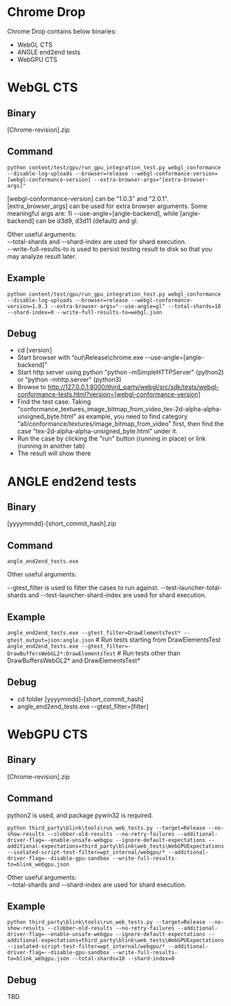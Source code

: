 # Chrome Drop
Chrome Drop contains below binaries:
* WebGL CTS
* ANGLE end2end tests
* WebGPU CTS

# WebGL CTS
## Binary

[Chrome-revision].zip

## Command

`python content/test/gpu/run_gpu_integration_test.py webgl_conformance --disable-log-uploads --browser=release --webgl-conformance-version=[webgl-conformance-version] --extra-browser-args="[extra-browser-args]"`

[webgl-conformance-version] can be "1.0.3" and "2.0.1".<br>
[extra_browser_args] can be used for extra browser arguments. Some meaningful args are: 1) --use-angle=[angle-backend], while [angle-backend] can be d3d9, d3d11 (default) and gl.<br>

Other useful arguments:<br>
--total-shards and --shard-index are used for shard execution.<br>
--write-full-results-to is used to persist testing result to disk so that you may analyze result later.<br>

## Example

`python content/test/gpu/run_gpu_integration_test.py webgl_conformance --disable-log-uploads --browser=release --webgl-conformance-version=1.0.3 --extra-browser-args="--use-angle=gl" --total-shards=10 --shard-index=0 --write-full-results-to=webgl.json`

## Debug

* cd [version]
* Start browser with “out\Release\chrome.exe --use-angle=[angle-backend]”
* Start http server using python "python -mSimpleHTTPServer" (python2) or "python -mhttp.server" (python3)
* Browse to http://127.0.0.1:8000/third_party/webgl/src/sdk/tests/webgl-conformance-tests.html?version=[webgl-conformance-version]
* Find the test case. Taking "conformance_textures_image_bitmap_from_video_tex-2d-alpha-alpha-unsigned_byte.html" as example, you need to find category "all/conformance/textures/image_bitmap_from_video" first, then find the case "tex-2d-alpha-alpha-unsigned_byte.html" under it.
* Run the case by clicking the "run" button (running in place) or link (running in another tab)
* The result will show there


# ANGLE end2end tests
## Binary
[yyyymmdd]-[short_commit_hash].zip

## Command

`angle_end2end_tests.exe`

Other useful arguments:<br>

--gtest_filter is used to filter the cases to run against.
--test-launcher-total-shards and --test-launcher-shard-index are used for shard execution.<br>

## Example

`angle_end2end_tests.exe --gtest_filter=DrawElementsTest* --gtest_output=json:angle.json` # Run tests starting from DrawElementsTest
`angle_end2end_tests.exe --gtest_filter=-DrawBuffersWebGL2*:DrawElementsTest` # Run tests other than DrawBuffersWebGL2* and DrawElementsTest*

## Debug

* cd folder [yyyymmdd]-[short_commit_hash]
* angle_end2end_tests.exe --gtest_filter=[filter]

# WebGPU CTS
## Binary
[Chrome-revision].zip

## Command

python2 is used, and package pywin32 is required.<br>

`python third_party\blink\tools\run_web_tests.py --target=Release --no-show-results --clobber-old-results --no-retry-failures --additional-driver-flag=--enable-unsafe-webgpu --ignore-default-expectations --additional-expectations=third_party\blink\web_tests\WebGPUExpectations --isolated-script-test-filter=wpt_internal/webgpu/* --additional-driver-flag=--disable-gpu-sandbox --write-full-results-to=blink_webgpu.json`

Other useful arguments:<br>
--total-shards and --shard-index are used for shard execution.<br>

## Example
`python third_party\blink\tools\run_web_tests.py --target=Release --no-show-results --clobber-old-results --no-retry-failures --additional-driver-flag=--enable-unsafe-webgpu --ignore-default-expectations --additional-expectations=third_party\blink\web_tests\WebGPUExpectations --isolated-script-test-filter=wpt_internal/webgpu/* --additional-driver-flag=--disable-gpu-sandbox --write-full-results-to=blink_webgpu.json --total-shards=10 --shard-index=0`

## Debug
TBD